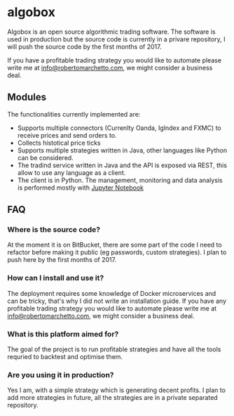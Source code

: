 # algobox

Algobox is an open source algorithmic trading software. The software is used in production but the source code is currently in a privare repository, I will push the source code by the first months of 2017.

If you have a profitable trading strategy you would like to automate please write me at info@robertomarchetto.com, we might consider a business deal.

## Modules
The functionalities currently implemented are:

* Supports multiple connectors (Currenlty Oanda, IgIndex and FXMC) to receive prices and send orders to.
* Collects histotical price ticks 
* Supports multiple strategies written in Java, other languages like Python can be considered.
* The tradind service written in Java and the API is exposed via REST, this allow to use any language as a client.
* The client is in Python. The management, monitoring and data analysis is performed mostly with [Jupyter Notebook](http://jupyter.org)

## FAQ
### Where is the source code?
At the moment it is on BitBucket, there are some part of the code I need to refactor before making it public (eg passwords, custom strategies). I plan to push here by the first months of 2017.

### How can I install and use it?
The deployment requires some knowledge of Docker microservices and can be tricky, that's why I did not write an installation guide. If you have any profitable trading strategy you would like to automate please write me at info@robertomarchetto.com, we might consider a business deal.

### What is this platform aimed for?
The goal of the project is to run profitable strategies and have all the tools requried to backtest and optimise them.

### Are you using it in production?
Yes I am, with a simple strategy which is generating decent profits. I plan to add more strategies in future, all the strategies are in a private separated repository.
